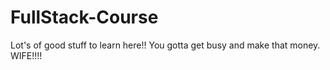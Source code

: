 # FullStack-Course
Lot's of good stuff to learn here!! You gotta get busy and make that money. WIFE!!!!
